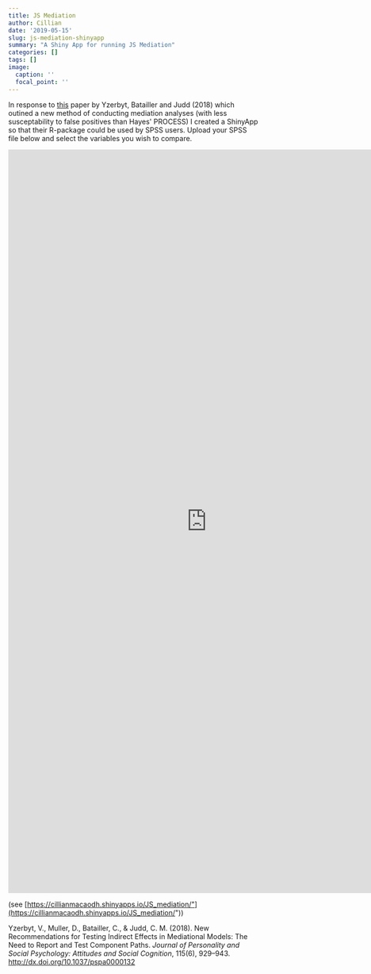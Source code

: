 ```yaml
---
title: JS Mediation
author: Cillian
date: '2019-05-15'
slug: js-mediation-shinyapp
summary: "A Shiny App for running JS Mediation"
categories: []
tags: []
image:
  caption: ''
  focal_point: ''
---
```


In response to [this](https://perso.uclouvain.be/vincent.yzerbyt/Yzerbyt%20et%20al.%20JPSP%202018.pdf) paper by Yzerbyt, Batailler and Judd (2018) which outined a new method of conducting mediation analyses (with less susceptability to false positives than Hayes' PROCESS) I created a ShinyApp so that their R-package could be used by SPSS users. Upload your SPSS file below and select the variables you wish to compare.

<iframe width="800" height="1500" scrolling="no" frameborder="no"  src="https://cillianmacaodh.shinyapps.io/JS_mediation/"> </iframe>

(see [https://cillianmacaodh.shinyapps.io/JS_mediation/"](https://cillianmacaodh.shinyapps.io/JS_mediation/"))

Yzerbyt, V., Muller, D., Batailler, C., & Judd, C. M. (2018). New Recommendations for Testing Indirect Effects in Mediational Models: The Need to Report and Test Component Paths. *Journal of Personality and Social Psychology: Attitudes and Social Cognition*, 115(6), 929–943. http://dx.doi.org/10.1037/pspa0000132
